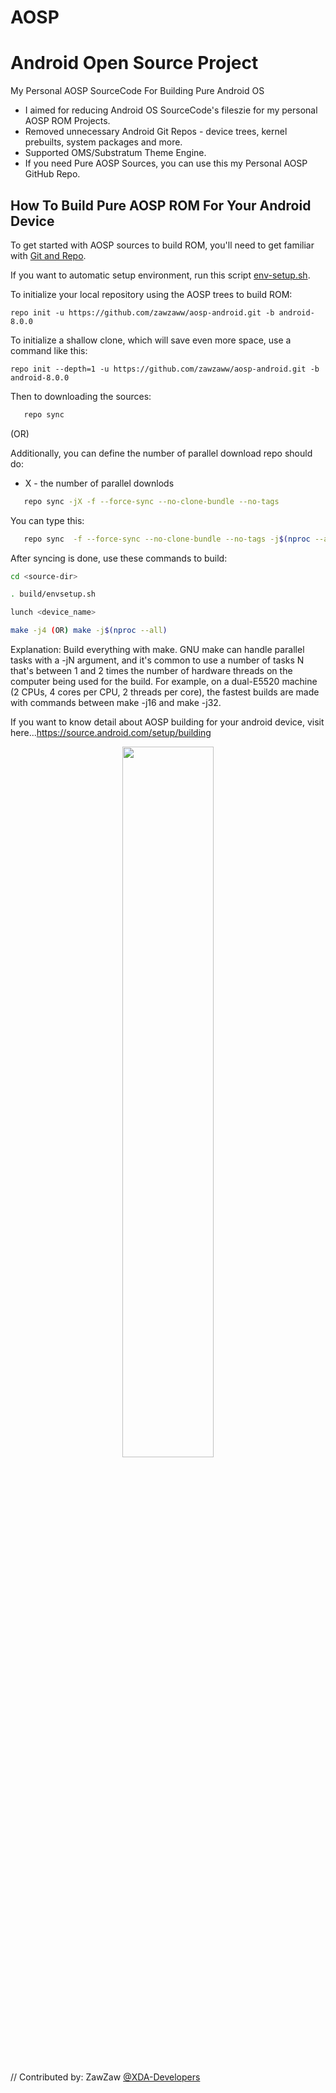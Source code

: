# AOSP
# Android Open Source Project

My Personal AOSP SourceCode For Building Pure Android OS
- I aimed for reducing Android OS SourceCode's fileszie for my personal AOSP ROM Projects.
- Removed unnecessary Android Git Repos - device trees, kernel prebuilts, system packages and more.
- Supported OMS/Substratum Theme Engine.
- If you need Pure AOSP Sources, you can use this my Personal AOSP GitHub Repo.

## How To Build Pure AOSP ROM For Your Android Device

To get started with AOSP sources to build ROM, you'll need to get
familiar with [Git and Repo](https://source.android.com/source/using-repo.html).

If you want to automatic setup environment, run this script [env-setup.sh](https://github.com/zawzaww/aosp-android/blob/android-8.0.0/env-setup/env-setup.sh).

To initialize your local repository using the AOSP trees to build ROM:

    repo init -u https://github.com/zawzaww/aosp-android.git -b android-8.0.0

To initialize a shallow clone, which will save even more space, use a command like this:

    repo init --depth=1 -u https://github.com/zawzaww/aosp-android.git -b android-8.0.0


Then to downloading the sources:
```bash
   repo sync
```

 (OR)

Additionally, you can define the number of parallel download repo should do:
- X - the number of parallel downlods
```bash
   repo sync -jX -f --force-sync --no-clone-bundle --no-tags
```
You can type this:
```bash
   repo sync  -f --force-sync --no-clone-bundle --no-tags -j$(nproc --all)
```

After syncing is done, use these commands to build:
```bash
cd <source-dir>

. build/envsetup.sh

lunch <device_name>

make -j4 (OR) make -j$(nproc --all)
```   
   
Explanation:
Build everything with make. GNU make can handle parallel tasks with a -jN argument, and it's common to use a number of tasks N that's between 1 and 2 times the number of hardware threads on the computer being used for the build. For example, on a dual-E5520 machine (2 CPUs, 4 cores per CPU, 2 threads per core), the fastest builds are made with commands between make -j16 and make -j32.

If you want to know detail about AOSP building for your android device, 
visit here...https://source.android.com/setup/building

<center><img src="http://androiddeveloper.galileo.edu/wp-content/uploads/2017/04/android-open-source-project-e1493408015792.png" height="54%" width="54%;"/></center>

// Contributed by: ZawZaw [@XDA-Developers](https://forum.xda-developers.com/member.php?u=7581611)
